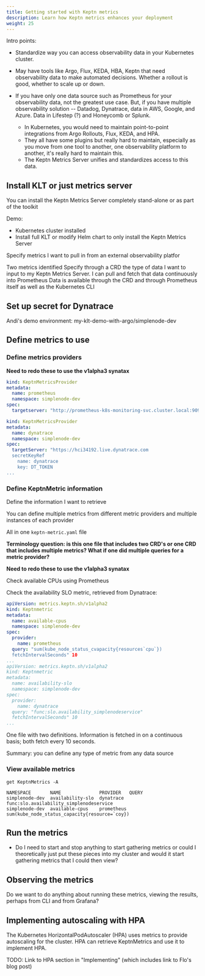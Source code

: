 ```yaml
---
title: Getting started with Keptn metrics
description: Learn how Keptn metrics enhances your deployment
weight: 25
---
```


Intro points:

* Standardize way you can access observability data
in your Kubernetes cluster.
* May have tools like Argo, Flux, KEDA, HBA, Keptn
that need observability data to make automated decisions.
Whether a rollout is good, whether to scale up or down.
* If you have only one data source such as Prometheus
for your observability data, not the greatest use case.
But, if you have multiple observability solution --
Datadog, Dynatrace, data in AWS, Google, and Azure.
Data in Lifestep (?) and Honeycomb or Splunk.

  * In Kubernetes, you would need to maintain point-to-point integrations
from Argo Rollouts, Flux, KEDA, and HPA.
  * They all have some plugins but really hard to maintain,
especially as you move from one tool to another,
one observability platform to another,
it's really hard to maintain this.
  * The Keptn Metrics Server unifies and standardizes access to this data.

## Install KLT or just metrics server

You can install the Keptn Metrics Server completely stand-alone
or as part of the toolkit

Demo:
* Kubernetes cluster installed
* Install full KLT or modify Helm chart to only install the Keptn Metrics Server

Specify metrics I want to pull in from an external observability platfor

Two metrics identified
Specify through a CRD the type of data I want to input to my Keptn Metrics Server.
I can pull and fetch that data continuously into Prometheus
Data is available through the CRD and through Prometheus itself
as well as the Kubernetes CLI

## Set up secret for Dynatrace

Andi's demo environment: my-klt-demo-with-argo/simplenode-dev

## Define metrics to use

### Define metrics providers

**Need to redo these to use the v1alpha3 synatax**

```yaml
kind: KeptnMetricsProvider
metadata:
  name: prometheus
  namespace: simplenode-dev
spec:
  targetserver: "http://prometheus-k8s-monitoring-svc.cluster.local:9090"
```

```yaml
kind: KeptnMetricsProvider
metadata:
  name: dynatrace
  namespace: simplenode-dev
spec:
  targetServer: "https://hci34192.live.dynatrace.com
  secretKeyRef
    name: dynatrace
    key: DT_TOKEN
...
```

### Define KeptnMetric information

Define the information I want to retrieve

You can define multiple metrics from different metric providers
and multiple instances of each provider

All in one `keptn-metric.yaml` file

**Terminology question: is this one file that includes
two CRD's or one CRD that includes multiple metrics?
What if one did multiple queries for a metric provider?**

**Need to redo these to use the v1alpha3 synatax**

Check available CPUs using Prometheus

Check the availability SLO metric,
retrieved from Dynatrace:

```yaml
apiVersion: metrics.keptn.sh/v1alpha2
kind: Keptnmetric
metadata:
  name: available-cpus
  namespace: simplenode-dev
spec:
  provider:
    name: prometheus
  query: "sum(kube_node_status_cvapacity{resources`cpu`})
  fetchIntervalSeconds" 10
...
apiVersion: metrics.keptn.sh/v1alpha2
kind: Keptnmetric
metadata:
  name: availability-slo
  namespace: simplenode-dev
spec:
  provider:
    name: dynatrace
  query: "func:slo.availability_simplenodeservice"
  fetchIntervalSeconds" 10
...
```

One file with two definitions.
Information is fetched in on a continuous basis;
both fetch every 10 seconds.

Summary: you can define any type of metric
from any data source

### View available metrics

```shell
get KeptnMetrics -A
```
```shell
NAMESPACE       NAME              PROVIDER   QUERY
simplenode-dev  availability-slo  dynatrace  func:slo.availability_simplenodeservice
simplenode-dev  available-cpus    prometheus sum(kube_node_status_capacity{resource=`coy})
```

## Run the metrics

* Do I need to start and stop anything to start gathering metrics
  or could I theoretically just put these pieces into my cluster
  and would it start gathering metrics that I could then view?

## Observing the metrics

Do we want to do anything about running these metrics,
viewing the results, perhaps from CLI and from Grafana?

## Implementing autoscaling with HPA

The Kubernetes HorizontalPodAutoscaler (HPA)
uses metrics to provide autoscaling for the cluster.
HPA can retrieve KeptnMetrics and use it to implement HPA.

TODO: Link to HPA section in "Implementing"
(which includes link to Flo's blog post)

